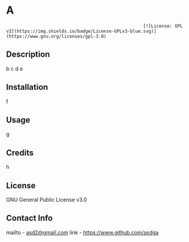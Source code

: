 # A
                                                        [![License: GPL v3](https://img.shields.io/badge/License-GPLv3-blue.svg)](https://www.gnu.org/licenses/gpl-3.0)
## Description

b
c
d
e

## Installation

f

## Usage

g

## Credits

h

## License

GNU General Public License v3.0

## Contact Info

mailto - asd2@gmail.com
link - https://www.github.com/asdga